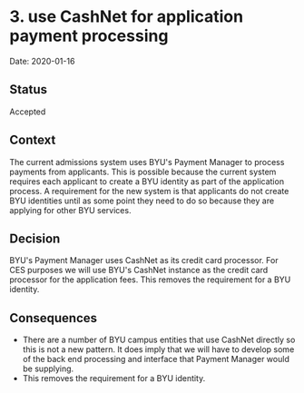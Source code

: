 # 3. use CashNet for application payment processing

Date: 2020-01-16

## Status

Accepted

## Context

The current admissions system uses BYU's Payment Manager to process payments from applicants. This is possible because the current system requires each applicant to create 
a BYU identity as part of the application process. A requirement for the new system is that applicants do not create BYU identities until as some point they need to do so because they are applying for other BYU services. 

## Decision

BYU's Payment Manager uses CashNet as its credit card processor. For CES purposes we will use BYU's CashNet instance as the credit card processor for the application fees. This removes the requirement for a BYU identity. 

## Consequences

- There are a number of BYU campus entities that use CashNet directly so this is not a new pattern. It does imply that we will have to develop some of the back end processing and interface that Payment Manager would be supplying. 
- This removes the requirement for a BYU identity. 
